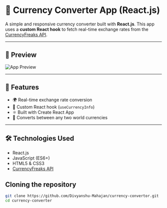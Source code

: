 # 💱 Currency Converter App (React.js)

A simple and responsive currency converter built with **React.js**. This app uses a **custom React hook** to fetch real-time exchange rates from the [CurrencyFreaks API](https://currencyfreaks.com/).

---

## 📸 Preview

![App Preview](./assets/currency-convertorUI.png)

---

## 🚀 Features

- 🌍 Real-time exchange rate conversion
- 🧠 Custom React hook (`useCurrencyInfo`)
- ⚛️ Built with Create React App
- 🔁 Converts between any two world currencies

---

## 🛠️ Technologies Used

- React.js
- JavaScript (ES6+)
- HTML5 & CSS3
- [CurrencyFreaks API](https://currencyfreaks.com/)


## Cloning the repository

```bash
git clone https://github.com/Divyanshu-Mahajan/currency-convertor.git
cd currency-converter 
 
 
